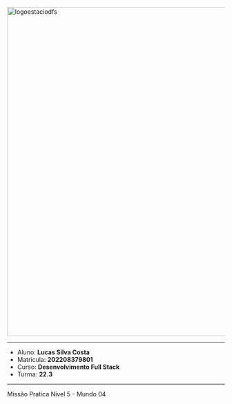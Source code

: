 <img width="762" alt="logoestaciodfs" src="https://user-images.githubusercontent.com/104142117/204535322-571ae0a5-b475-4441-83b2-06ba02d9930d.png">

---

- Aluno: **Lucas Silva Costa**
- Matricula: **202208379801**
- Curso: **Desenvolvimento Full Stack**
- Turma: **22.3**

---

Missão Pratica Nivel 5 - Mundo 04

## 
